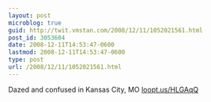 ```yaml
---
layout: post
microblog: true
guid: http://twit.vmstan.com/2008/12/11/1052021561.html
post_id: 3053604
date: 2008-12-11T14:53:47-0600
lastmod: 2008-12-11T14:53:47-0600
type: post
url: /2008/12/11/1052021561.html
---
```

Dazed and confused in Kansas City, MO [loopt.us/HLGAqQ](http://loopt.us/HLGAqQ)
